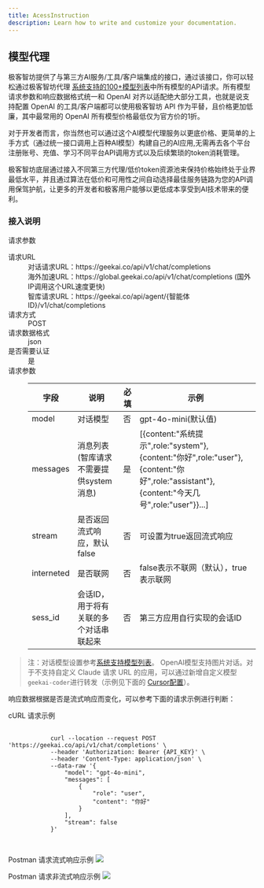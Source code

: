 ```yaml
---
title: AcessInstruction
description: Learn how to write and customize your documentation.
---
```


<div class="text-base leading-7 text-gray-700 dark:text-gray-400" id="docs">
    <h2 id="ai-proxy" class="text-2xl font-bold tracking-tight text-gray-900 dark:text-white"> 模型代理 </h2>
    <p class="mt-6"> 极客智坊提供了与第三方AI服务/工具/客户端集成的接口，通过该接口，你可以轻松通过极客智坊代理
    <a href="/models" target="_blank" class="underline hover:text-gray-500">系统支持的100+模型列表</a>中所有模型的API请求。所有模型请求参数和响应数据格式统一和 OpenAI 对齐以适配绝大部分工具，也就是说支持配置 OpenAI 的工具/客户端都可以使用极客智坊 API 作为平替，且价格更加低廉，其中最常用的 OpenAI 所有模型价格最低仅为官方价的1折。 </p>
    <p class="mt-6"> 对于开发者而言，你当然也可以通过这个AI模型代理服务以更底价格、更简单的上手方式（通过统一接口调用上百种AI模型）构建自己的AI应用,无需再去各个平台注册账号、充值、学习不同平台API调用方式以及后续繁琐的token消耗管理。 </p>
    <p class="mt-6 font-semibold"> 极客智坊底层通过接入不同第三方代理/低价token资源池来保持价格始终处于业界最低水平，并且通过算法在低价和可用性之间自动选择最佳服务链路为您的API调用保驾护航，让更多的开发者和极客用户能够以更低成本享受到AI技术带来的便利。 </p>
    <h3 id="proxy-api" class="mt-6 text-xl font-bold tracking-tight text-gray-900 dark:text-white"> 接入说明 </h3>
    <p class="mt-6 font-semibold "> 请求参数 </p>
    <dl class="divide-y divide-gray-200 overflow-x-auto ">
        <div class="px-4 py-6 sm:grid sm:grid-cols-3 sm:gap-4 sm:px-0">
            <dt class="text-sm font-medium leading-6 text-gray-900 dark:text-gray-500 dark:text-gray-400">请求URL</dt>
            <dd class="mt-1 text-sm leading-6 text-gray-700 sm:col-span-2 sm:mt-0 lg:-ml-24 dark:text-gray-400"> 对话请求URL：https://geekai.co/api/v1/chat/completions<br> 海外加速URL：https://global.geekai.co/api/v1/chat/completions (国外IP调用这个URL速度更快)<br> 智库请求URL：https://geekai.co/api/agent/{智能体ID}/v1/chat/completions </dd>
        </div>
        <div class="px-4 py-6 sm:grid sm:grid-cols-3 sm:gap-4 sm:px-0">
            <dt class="text-sm font-medium leading-6 text-gray-900 dark:text-gray-500 dark:text-gray-400">请求方式</dt>
            <dd class="mt-1 text-sm leading-6 text-gray-700 sm:col-span-2 sm:mt-0 lg:-ml-24 dark:text-gray-400">POST </dd>
        </div>
            <div class="px-4 py-6 sm:grid sm:grid-cols-3 sm:gap-4 sm:px-0 dark:text-gray-400">
            <dt class="text-sm font-medium leading-6 text-gray-900 dark:text-gray-400">请求数据格式</dt>
            <dd class="mt-1 text-sm leading-6 text-gray-700 sm:col-span-2 sm:mt-0 lg:-ml-24 dark:text-gray-400">json </dd>
        </div>
        <div class="px-4 py-6 sm:grid sm:grid-cols-3 sm:gap-4 sm:px-0 ">
            <dt class="text-sm font-medium leading-6 text-gray-900 dark:text-gray-400">是否需要认证</dt>
            <dd class="mt-1 text-sm leading-6 text-gray-700 sm:col-span-2 sm:mt-0 lg:-ml-24 dark:text-gray-400">是</dd>
        </div>
        <div class="px-4 py-6 sm:grid sm:grid-cols-3 sm:gap-4 sm:px-0 dark:text-gray-400">
            <dt class="text-sm font-medium leading-6 text-gray-900 dark:text-gray-500 dark:text-gray-400">请求参数</dt>
            <dd class="mt-1 text-sm leading-6 text-gray-700 sm:col-span-2 sm:mt-0 lg:-ml-24">
                <div class="inline-block min-w-full align-middle">
                    <table class="min-w-full divide-y divide-gray-300 dark:text-gray-500">
                        <thead>
                            <tr>
                                <th scope="col" class="py-3.5 pl-4 pr-3 text-left text-sm font-semibold text-gray-900 sm:pl-0 dark:text-gray-400"> 字段</th>
                                <th scope="col" class="px-3 py-3.5 text-left text-sm font-semibold text-gray-900 dark:text-gray-400"> 说明 </th>
                                <th scope="col" class="px-3 py-3.5 text-left text-sm font-semibold text-gray-900 dark:text-gray-400"> 必填 </th>
                                <th scope="col" class="px-3 py-3.5 text-left text-sm font-semibold text-gray-900 dark:text-gray-400"> 示例 </th>
                            </tr>
                        </thead>
                        <tbody class="divide-y divide-gray-200">
                            <tr>
                                <td class="whitespace-nowrap py-4 pl-4 pr-3 text-sm font-medium text-gray-900 sm:pl-0 dark:text-gray-400">model</td>
                                <td class="whitespace-nowrap px-3 py-4 text-sm text-gray-500">对话模型</td>
                                <td class="whitespace-nowrap px-3 py-4 text-sm text-gray-500">否</td>
                                <td class="whitespace-nowrap px-3 py-4 text-sm text-gray-500">gpt-4o-mini(默认值)</td>
                            </tr>
                            <tr>
                                <td class="whitespace-nowrap py-4 pl-4 pr-3 text-sm font-medium text-gray-900 sm:pl-0 dark:text-gray-400">messages</td>
                                <td class="whitespace-nowrap px-3 py-4 text-sm text-gray-400">消息列表(智库请求不需要提供system消息)</td>
                                <td class="whitespace-nowrap px-3 py-4 text-sm text-gray-400">是</td>
                                <td class="whitespace-nowrap px-3 py-4 text-sm text-gray-400">[{content:"系统提示",role:"system"},{content:"你好",role:"user"},{content:"你好",role:"assistant"},{content:"今天几号",role:"user"}}...]</td>
                            </tr>
                            <tr>
                                <td class="whitespace-nowrap py-4 pl-4 pr-3 text-sm font-medium text-gray-900 sm:pl-0 dark:text-gray-400">stream</td>
                                <td class="whitespace-nowrap px-3 py-4 text-sm text-gray-400">是否返回流式响应，默认false</td>
                                <td class="whitespace-nowrap px-3 py-4 text-sm text-gray-400">否</td>
                                <td class="whitespace-nowrap px-3 py-4 text-sm text-gray-400">可设置为true返回流式响应</td>
                            </tr>
                            <tr>
                                <td class="whitespace-nowrap py-4 pl-4 pr-3 text-sm font-medium text-gray-900 sm:pl-0 dark:text-gray-400">interneted</td>
                                <td class="whitespace-nowrap px-3 py-4 text-sm text-gray-400">是否联网</td>
                                <td class="whitespace-nowrap px-3 py-4 text-sm text-gray-400">否</td>
                                <td class="whitespace-nowrap px-3 py-4 text-sm text-gray-400">false表示不联网（默认），true表示联网</td>
                            </tr>
                            <tr>
                                <td class="whitespace-nowrap py-4 pl-4 pr-3 text-sm font-medium text-gray-900 sm:pl-0 dark:text-gray-400">sess_id</td>
                                <td class="whitespace-nowrap px-3 py-4 text-sm text-gray-400">会话ID，用于将有关联的多个对话串联起来</td>
                                <td class="whitespace-nowrap px-3 py-4 text-sm text-gray-400">否</td>
                                <td class="whitespace-nowrap px-3 py-4 text-sm text-gray-400">第三方应用自行实现的会话ID</td>
                            </tr>
                        </tbody>
                    </table>
                </div>
            </dd>
        </div>
    </dl>
</div>
    <blockquote class="mt-3 text-sm"> 注：对话模型设置参考<a href="/models" target="_blank" class="underline hover:text-gray-500">系统支持模型列表</a>。 OpenAI模型支持图片对话。对于不支持自定义 Claude 请求 URL 的应用，可以通过新增自定义模型<code>geekai-coder</code>进行转发（示例见下面的 <a href="#cursor" class="underline hover:text-gray-500">Cursor配置</a>）。 </blockquote>
    <p class="mt-6"> 响应数据根据是否是流式响应而变化，可以参考下面的请求示例进行判断： </p>
    <p class="mt-6 font-semibold"> cURL 请求示例 </p>
    <pre class="mt-6 bg-slate-100 flex flex-start items-center justify-start p-4 overflow-x-auto"> <code>
            curl --location --request POST 'https://geekai.co/api/v1/chat/completions' \
            --header 'Authorization: Bearer {API_KEY}' \
            --header 'Content-Type: application/json' \
            --data-raw '{
                "model": "gpt-4o-mini",
                "messages": [
                    {
                        "role": "user",
                        "content": "你好"
                    }
                ],
                "stream": false
            }'
        </code>
    </pre>
    <p class="mt-6 font-semibold"> Postman 请求流式响应示例 
        <img class="mt-2" src="https://cdn.geekai.co/storage/2024/09/21/image-20240921172301681.png">
    </p>
    <p class="mt-6 font-semibold"> Postman 请求非流式响应示例 <img class="mt-2" src="https://cdn.geekai.co/storage/2024/09/21/image-20240921172143432.png"></p>
</div>
